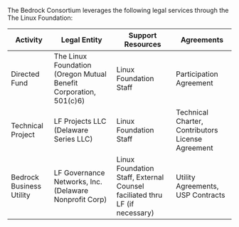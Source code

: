 The Bedrock Consortium leverages the following legal services through the The Linux Foundation:

| Activity | Legal Entity | Support Resources | Agreements|
| --- | --- | --- | --- |
| Directed Fund	| The Linux Foundation (Oregon Mutual Benefit Corporation, 501(c)6) | Linux Foundation Staff | Participation Agreement|
| Technical Project  |	LF Projects LLC (Delaware Series LLC) | Linux Foundation Staff | Technical Charter, Contributors License Agreement |
|Bedrock Business Utility	| LF Governance Networks, Inc. (Delaware Nonprofit Corp)|  Linux Foundation Staff,  External Counsel faciliated thru LF (if  necessary) |  Utility Agreements, USP Contracts|
